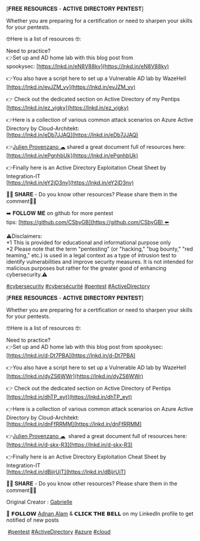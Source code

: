 [𝐅𝐑𝐄𝐄 𝐑𝐄𝐒𝐎𝐔𝐑𝐂𝐄𝐒 - 𝐀𝐂𝐓𝐈𝐕𝐄 𝐃𝐈𝐑𝐄𝐂𝐓𝐎𝐑𝐘 𝐏𝐄𝐍𝐓𝐄𝐒𝐓]  
  
Whether you are preparing for a certification or need to sharpen your skills for your pentests.  
  
🤓Here is a list of resources 🤓:  
  
Need to practice?  
👉Set up and AD home lab with this blog post from spookysec: [https://lnkd.in/eN8V88kv](https://lnkd.in/eN8V88kv)  
  
👉You also have a script here to set up a Vulnerable AD lab by WazeHell  
[https://lnkd.in/evJZM_yv](https://lnkd.in/evJZM_yv)  
  
👉 Check out the dedicated section on Active Directory of my Pentips  
[https://lnkd.in/ez_vjgky](https://lnkd.in/ez_vjgky)  
  
👉Here is a collection of various common attack scenarios on Azure Active Directory by Cloud-Architekt:  
[https://lnkd.in/eDb7JJAQ](https://lnkd.in/eDb7JJAQ)  
  
👉[Julien Provenzano ☁](https://www.linkedin.com/in/ACoAACLZD48Bl0OpD5QBNLyfCTMdLDdmpS2rB8E) shared a great document full of resources here:  
[https://lnkd.in/ePgnhbUk](https://lnkd.in/ePgnhbUk)  
  
👉Finally here is an Active Directory Exploitation Cheat Sheet by Integration-IT  
[https://lnkd.in/eY2jD3nv](https://lnkd.in/eY2jD3nv)  
  
🚨🚨 𝐒𝐇𝐀𝐑𝐄 - Do you know other resources? Please share them in the comment🚨🚨  
  
➡️ 𝐅𝐎𝐋𝐋𝐎𝐖 𝐌𝐄 on github for more pentest tips: [https://github.com/CSbyGB](https://github.com/CSbyGB) ⬅️  
  
⚠️Disclaimers:   
*1 This is provided for educational and informational purpose only  
*2 Please note that the term "pentesting" (or "hacking," "bug bounty," "red teaming," etc.) is used in a legal context as a type of intrusion test to identify vulnerabilities and improve security measures. It is not intended for malicious purposes but rather for the greater good of enhancing cybersecurity.⚠️  
  
[#cybersecurity](https://www.linkedin.com/feed/hashtag/?keywords=cybersecurity&highlightedUpdateUrns=urn%3Ali%3Aactivity%3A7071802914016514048) [#cybersécurité](https://www.linkedin.com/feed/hashtag/?keywords=cybers%C3%A9curit%C3%A9&highlightedUpdateUrns=urn%3Ali%3Aactivity%3A7071802914016514048) [#pentest](https://www.linkedin.com/feed/hashtag/?keywords=pentest&highlightedUpdateUrns=urn%3Ali%3Aactivity%3A7071802914016514048) [#ActiveDirectory](https://www.linkedin.com/feed/hashtag/?keywords=activedirectory&highlightedUpdateUrns=urn%3Ali%3Aactivity%3A7071802914016514048)










[𝐅𝐑𝐄𝐄 𝐑𝐄𝐒𝐎𝐔𝐑𝐂𝐄𝐒 - 𝐀𝐂𝐓𝐈𝐕𝐄 𝐃𝐈𝐑𝐄𝐂𝐓𝐎𝐑𝐘 𝐏𝐄𝐍𝐓𝐄𝐒𝐓]  
  
Whether you are preparing for a certification or need to sharpen your skills for your pentests.  
  
🤓Here is a list of resources 🤓:  
  
Need to practice?  
👉Set up and AD home lab with this blog post from spookysec:   
[https://lnkd.in/d-Dt7PBA](https://lnkd.in/d-Dt7PBA)  
  
👉You also have a script here to set up a Vulnerable AD lab by WazeHell  
[https://lnkd.in/dyZS6WWr](https://lnkd.in/dyZS6WWr)  
  
👉 Check out the dedicated section on Active Directory of Pentips  
[https://lnkd.in/dhTP_eyt](https://lnkd.in/dhTP_eyt)  
  
👉Here is a collection of various common attack scenarios on Azure Active Directory by Cloud-Architekt:  
[https://lnkd.in/dnFfRRMM](https://lnkd.in/dnFfRRMM)  
  
👉[Julien Provenzano ☁](https://www.linkedin.com/in/ACoAACLZD48Bl0OpD5QBNLyfCTMdLDdmpS2rB8E)  shared a great document full of resources here:  
[https://lnkd.in/d-skx-R3](https://lnkd.in/d-skx-R3)  
  
👉Finally here is an Active Directory Exploitation Cheat Sheet by Integration-IT  
[https://lnkd.in/dBijrUjT](https://lnkd.in/dBijrUjT)  
  
🚨🚨 𝐒𝐇𝐀𝐑𝐄 - Do you know other resources? Please share them in the comment🚨🚨  
  
Original Creator : [Gabrielle](https://www.linkedin.com/in/ACoAABBYgN8BjUHsJddJZkfRKjRoukZxLEIGoSU)  
  
🔔 𝗙𝗢𝗟𝗟𝗢𝗪 [Adnan Alam](https://www.linkedin.com/in/ACoAAC9-PhYBQsq1CMlV66CzhdVUgbDyvOxaCbs) & 𝗖𝗟𝗜𝗖𝗞 𝗧𝗛𝗘 𝗕𝗘𝗟𝗟 on my LinkedIn profile to get notified of new posts  
  
 [#pentest](https://www.linkedin.com/feed/hashtag/?keywords=pentest&highlightedUpdateUrns=urn%3Ali%3Aactivity%3A7071813721118883840) [#ActiveDirectory](https://www.linkedin.com/feed/hashtag/?keywords=activedirectory&highlightedUpdateUrns=urn%3Ali%3Aactivity%3A7071813721118883840) [#azure](https://www.linkedin.com/feed/hashtag/?keywords=azure&highlightedUpdateUrns=urn%3Ali%3Aactivity%3A7071813721118883840) [#cloud](https://www.linkedin.com/feed/hashtag/?keywords=cloud&highlightedUpdateUrns=urn%3Ali%3Aactivity%3A7071813721118883840)